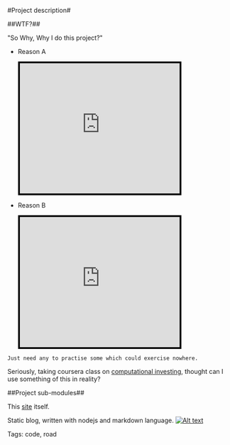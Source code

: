 #Project description#

##WTF?##

"So Why, Why I do this project?"

+ Reason A

    <div style="background-color:#000000;width:368px;">
    <div style="padding:4px;">
    <iframe src="http://media.mtvnservices.com/embed/mgid:arc:video:southparkstudios.com:1989758a-ed01-11e0-aca6-0026b9414f30" width="360" height="293" frameborder="0">
    </iframe>
    </div>
    </div>

+ Reason B

    <div style="background-color:#000000;width:368px;"><div style="padding:4px;">
    <iframe src="http://media.mtvnservices.com/embed/mgid:arc:video:southparkstudios.com:198a6e9a-ed01-11e0-aca6-0026b9414f30" width="360" height="293" frameborder="0">
    </iframe>
    </div>
    </div>

`Just need any to practise some which could exercise nowhere.`

Seriously, taking coursera class on [computational investing](https://class.coursera.org/compinvesting1-002/class/index),
thought can I use something of this in reality?

##Project sub-modules##

This [site](http://www.market-black-magick.com) itself.

Static blog, written with nodejs and markdown language. [![Alt text](/img/glyphicons_github.png)](http://test.com)

Tags: code, road
